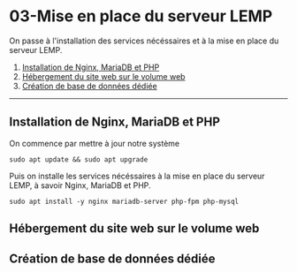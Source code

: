 # 03-Mise en place du serveur LEMP

On passe à l'installation des services nécéssaires et à la mise en place du serveur LEMP.

1. [Installation de Nginx, MariaDB et PHP](#Installation-de-Nginx,-MariaDB-et-PHP)
2. [Hébergement du site web sur le volume web](#Hébergement-du-site-web-sur-le-volume-web)
3. [Création de base de données dédiée](#Création-de-base-de-données-dédiée)


---


## Installation de Nginx, MariaDB et PHP

On commence par mettre à jour notre système

```
sudo apt update && sudo apt upgrade
```


Puis on installe les services nécéssaires à la mise en place du serveur LEMP, à savoir Nginx, MariaDB et PHP.

```
sudo apt install -y nginx mariadb-server php-fpm php-mysql
```


## Hébergement du site web sur le volume web

## Création de base de données dédiée
